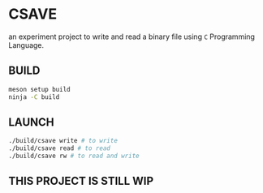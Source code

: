 # CSAVE
an experiment project to write and read a binary file using `C` Programming Language.

## BUILD
```sh
meson setup build
ninja -C build
```

## LAUNCH
```sh
./build/csave write # to write
./build/csave read # to read
./build/csave rw # to read and write
```

## THIS PROJECT IS STILL WIP
